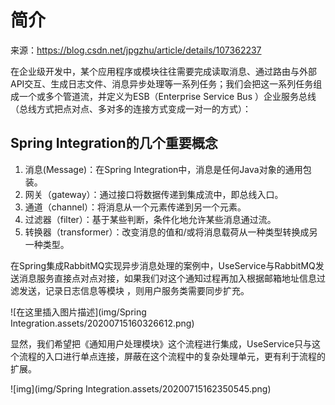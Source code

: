 # 简介

来源：https://blog.csdn.net/jpgzhu/article/details/107362237

在企业级开发中，某个应用程序或模块往往需要完成读取消息、通过路由与外部API交互、生成日志文件、消息异步处理等一系列任务；我们会把这一系列任务组成一个或多个管道流，并定义为ESB（Enterprise Service Bus ）企业服务总线（总线方式把点对点、多对多的连接方式变成一对一的方式）：

## Spring Integration的几个重要概念

1. 消息(Message)：在Spring Integration中，消息是任何Java对象的通用包装。
2. 网关（gateway）：通过接口将数据传递到集成流中，即总线入口。
3. 通道（channel）：将消息从一个元素传递到另一个元素。
4. 过滤器（filter）：基于某些判断，条件化地允许某些消息通过流。
5. 转换器（transformer）：改变消息的值和/或将消息载荷从一种类型转换成另一种类型。

在Spring集成RabbitMQ实现异步消息处理的案例中，UseService与RabbitMQ发送消息服务直接点对点对接，如果我们对这个通知过程再加入根据邮箱地址信息过滤发送，记录日志信息等模块 ，则用户服务类需要同步扩充。

![在这里插入图片描述](img/Spring Integration.assets/20200715160326612.png)

显然，我们希望把《通知用户处理模块》这个流程进行集成，UseService只与这个流程的入口进行单点连接，屏蔽在这个流程中的复杂处理单元，更有利于流程的扩展。

![img](img/Spring Integration.assets/20200715162350545.png)